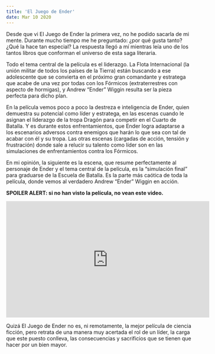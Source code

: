 ```yaml
---
title: 'El Juego de Ender'
date: Mar 10 2020
---
```


Desde que vi El Juego de Ender la primera vez, no he podido sacarla de mi mente. Durante mucho tiempo me he preguntado: ¿por qué gusta tanto? ¿Qué la hace tan especial? La respuesta llegó a mí mientras leía uno de los tantos libros que conforman el universo de esta saga literaria.

Todo el tema central de la película es el liderazgo. La Flota Internacional (la unión militar de todos los países de la Tierra) están buscando a ese adolescente que se convierta en el próximo gran comandante y estratega que acabe de una vez por todas con los Fórmicos (extraterrestres con aspecto de hormigas), y Andrew “Ender” Wiggin resulta ser la pieza perfecta para dicho plan.

En la película vemos poco a poco la destreza e inteligencia de Ender, quien demuestra su potencial como líder y estratega, en las escenas cuando le asignan el liderazgo de la tropa Dragón para competir en el Cuarto de Batalla. Y es durante estos enfrentamientos, que Ender logra adaptarse a los escenarios adversos contra enemigos que harán lo que sea con tal de acabar con él y su tropa. Las otras escenas (cargadas de acción, tensión y frustración) donde sale a relucir su talento como líder son en las simulaciones de enfrentamientos contra los Fórmicos.

En mi opinión, la siguiente es la escena, que resume perfectamente al personaje de Ender y el tema central de la película, es la “simulación final” para graduarse de la Escuela de Batalla. Es la parte más caótica de toda la película, donde vemos al verdadero Andrew “Ender” Wiggin en acción.

**SPOILER ALERT: si no han visto la película, no vean este video.**

<iframe width="550" height="315" src="https://www.youtube.com/embed/Ht12otHMX_Q" frameborder="0" allow="accelerometer; autoplay; encrypted-media; gyroscope; picture-in-picture" allowfullscreen></iframe>

Quizá El Juego de Ender no es, ni remotamente, la mejor película de ciencia ficción, pero retrata de una manera muy acertada el rol de un líder, la carga que este puesto conlleva, las consecuencias y sacrificios que se tienen que hacer por un bien mayor.
